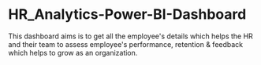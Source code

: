 # HR_Analytics-Power-BI-Dashboard

This dashboard aims is to get all the employee's details which helps the HR and their team to assess employee's performance, retention & feedback which helps to grow as an organization. 
